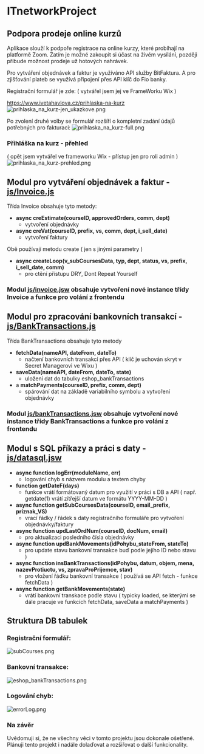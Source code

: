 # ITnetworkProject
## Podpora prodeje online kurzů

Aplikace slouží k podpoře registrace na online kurzy, které probíhají na platformě Zoom.
Zatím je možné zakoupit si účast na živém vysílání, později přibude možnost prodeje už hotových nahrávek.

Pro vytváření objednávek a faktur je využíváno API služby BitFaktura.
A pro zjišťování plateb se využívá připojení přes API klíč do Fio banky.

Registrační formulář je zde:
( vytvářel jsem jej ve FrameWorku Wix )

https://www.ivetahavlova.cz/prihlaska-na-kurz
![prihlaska_na_kurz-jen_ukazkove.png](img/prihlaska_na_kurz-jen_ukazkove.png)

Po zvolení druhé volby se formulář rozšíří o kompletní zadání údajů potřebných pro fakturaci:
![prihlaska_na_kurz-full.png](img/prihlaska_na_kurz-full.png)

### Přihláška na kurz - přehled
( opět jsem vytvářel ve frameworku Wix - přístup jen pro roli admin )
![prihlaska_na_kurz-prehled.png](img/prihlaska_na_kurz-prehled.png)

## Modul pro vytváření objednávek a faktur - [js/Invoice.js](js/Invoice.js)

Třída Invoice obsahuje tyto metody:
- **async creEstimate(courseID, approvedOrders, comm, dept)**
  - vytvoření objednávky 
- **async creVat(courseID, prefix, vs, comm, dept, i_sell_date)**
  - vytvoření faktury

Obě používají metodu create ( jen s jinými parametry )
- **async createLoop(v_subCoursesData, typ, dept, status, vs, prefix, i_sell_date, comm)**
  - pro ctění přístupu DRY, Dont Repeat Yourself

### Modul [js/invoice.jsw](js/invoice.jsw) obsahuje vytvoření nové instance třídy Invoice a funkce pro volání z frontendu

## Modul pro zpracování bankovních transakcí - [js/BankTransactions.js](js/BankTransactions.js)

Třída BankTransactions obsahuje tyto metody
- **fetchData(nameAPI, dateFrom, dateTo)**
  - načtení bankovních transakcí přes API ( klíč je uchován skryt v Secret Managerovi ve Wixu )
- **saveData(nameAPI, dateFrom, dateTo, state)**
  - uložení dat do tabulky eshop_bankTransactions
- a **matchPayments(courseID, prefix, comm, dept)**
  - spárování dat na základě variabilního symbolu a vytvoření objednávky

### Modul [js/bankTransactions.jsw](js/bankTransactions.jsw) obsahuje vytvoření nové instance třídy BankTransactions a funkce pro volání z frontendu

## Modul s SQL příkazy a práci s daty - [js/datasql.jsw](js/datasql.jsw)
- **async function logErr(moduleName, err)**
  - logování chyb s názvem modulu a textem chyby
- **function getDateF(days)**
  - funkce vrátí formátovaný datum pro využití v práci s DB a API ( např. getdate(1) vrátí zítřejší datum ve formátu YYYY-MM-DD )
- **async function getSubCoursesData(courseID, email_prefix, priznak_VS)**
  - vrací řádky / řádek s daty registračního formuláře pro vytvoření objednávky/faktury
- **async function updLastOrdNum(courseID, docNum, email)**
  - pro aktualizaci posledního čísla objednávky
- **async function updBankMovements(idPohybu_stateFrom, stateTo)**
  - pro update stavu bankovní transakce buď podle jejího ID nebo stavu )
- **async function insBankTransactions(idPohybu, datum, objem, mena, nazevProtiuctu, vs, zpravaProPrijemce, stav)**
  - pro vložení řádku bankovní transakce ( používá se API fetch - funkce fetchData )
- **async function getBankMovements(state)**
  - vrátí bankovní transkace podle stavu ( typicky loaded, se kterými se dále pracuje ve funkcích fetchData, saveData a matchPayments )

## Struktura DB tabulek

### Registrační formulář:
![subCourses.png](img/subCourses.png)

### Bankovní transakce:
![eshop_bankTransactions.png](img/eshop_bankTransactions.png)

### Logování chyb:
![errorLog.png](img/errorLog.png)

### Na závěr
Uvědomuji si, že ne všechny věci v tomto projektu jsou dokonale ošetřené.
Plánuji tento projekt i nadále dolaďovat a rozšiřovat o další funkcionality.
